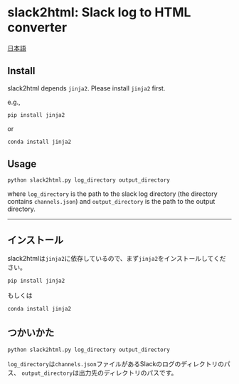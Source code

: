 # slack2html: Slack log to HTML converter

[日本語](#インストール)

## Install

slack2html depends `jinja2`. Please install `jinja2` first.

e.g.,

```sh
pip install jinja2
```

or

```sh
conda install jinja2
```

## Usage

```sh
python slack2html.py log_directory output_directory
```

where `log_directory` is the path to the slack log directory (the directory contains `channels.json`) and `output_directory` is the path to the output directory.

-------------------------------------------------------------------------------

## インストール

slack2htmlは`jinja2`に依存しているので、まず`jinja2`をインストールしてください。

```sh
pip install jinja2
```

もしくは

```sh
conda install jinja2
```

## つかいかた

```sh
python slack2html.py log_directory output_directory
```

`log_directory`は`channels.json`ファイルがあるSlackのログのディレクトリのパス、 `output_directory`は出力先のディレクトリのパスです。
